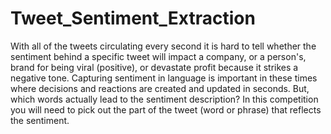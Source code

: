 # Tweet_Sentiment_Extraction

With all of the tweets circulating every second it is hard to tell whether the sentiment behind a specific tweet will impact a company, 
or a person's, brand for being viral (positive), or devastate profit because it strikes a negative tone. Capturing sentiment in language 
is important in these times where decisions and reactions are created and updated in seconds. But, which words actually lead to the 
sentiment description? In this competition you will need to pick out the part of the tweet (word or phrase) that reflects the sentiment.
